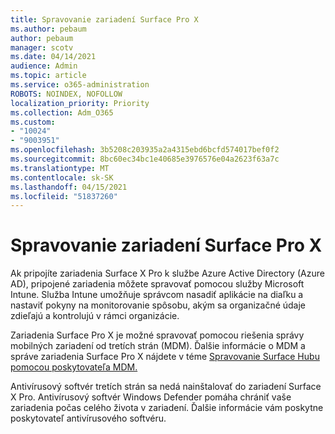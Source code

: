 ```yaml
---
title: Spravovanie zariadení Surface Pro X
ms.author: pebaum
author: pebaum
manager: scotv
ms.date: 04/14/2021
audience: Admin
ms.topic: article
ms.service: o365-administration
ROBOTS: NOINDEX, NOFOLLOW
localization_priority: Priority
ms.collection: Adm_O365
ms.custom:
- "10024"
- "9003951"
ms.openlocfilehash: 3b5208c203935a2a4315ebd6bcfd574017bef0f2
ms.sourcegitcommit: 8bc60ec34bc1e40685e3976576e04a2623f63a7c
ms.translationtype: MT
ms.contentlocale: sk-SK
ms.lasthandoff: 04/15/2021
ms.locfileid: "51837260"
---
```

# <a name="manage-surface-pro-x-devices"></a>Spravovanie zariadení Surface Pro X

Ak pripojíte zariadenia Surface X Pro k službe Azure Active Directory (Azure AD), pripojené zariadenia môžete spravovať pomocou služby Microsoft Intune. Služba Intune umožňuje správcom nasadiť aplikácie na diaľku a nastaviť pokyny na monitorovanie spôsobu, akým sa organizačné údaje zdieľajú a kontrolujú v rámci organizácie.

Zariadenia Surface Pro X je možné spravovať pomocou riešenia správy mobilných zariadení od tretích strán (MDM). Ďalšie informácie o MDM a správe zariadenia Surface Pro X nájdete v téme [Spravovanie Surface Hubu pomocou poskytovateľa MDM.](https://docs.microsoft.com/surface-hub/manage-settings-with-mdm-for-surface-hub)

Antivírusový softvér tretích strán sa nedá nainštalovať do zariadení Surface X Pro. Antivírusový softvér Windows Defender pomáha chrániť vaše zariadenia počas celého života v zariadení. Ďalšie informácie vám poskytne poskytovateľ antivírusového softvéru.

